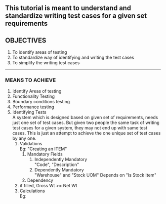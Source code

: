 This tutorial is meant to understand and standardize writing test cases for a given set requirements
---
## OBJECTIVES
1. To identify areas of testing
1. To standardize way of identifying and writing the test cases
1. To simplify the writing test cases

---
### MEANS TO ACHIEVE
1. Identify Areas of testing
  1. Functionality Testing
  1. Boundary conditions testing
  1. Performance testing
1. Identifying Tests  
   A system which is designed based on given set of requirements, needs just one set of test cases.
   But given two people the same task of writing test cases for a given system, they may not end up with same test cases. This is just an attempt to achieve the one unique set of test cases by any one.
   1. Validations  
      Eg: "Creating an ITEM"
      1. Mandatory Fields
         1. Independently Mandatory  
           "Code", "Description"
         1. Dependently Mandatory  
           "Warehouse" and "Stock UOM" Depends on "Is Stock Item"
      1. Dependency  
	 1. if filled, Gross Wt >= Net Wt
   1. Calculations  
      Eg: 